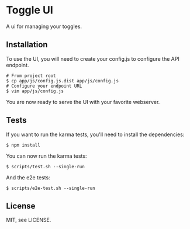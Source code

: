 Toggle UI
=========

A ui for managing your toggles.

## Installation

To use the UI, you will need to create your config.js to configure the API endpoint.

```
# From project root
$ cp app/js/config.js.dist app/js/config.js
# Configure your endpoint URL
$ vim app/js/config.js
```
You are now ready to serve the UI with your favorite webserver.

## Tests

If you want to run the karma tests, you'll need to install the dependencies:

```
$ npm install
```

You can now run the karma tests:

```
$ scripts/test.sh --single-run
```

And the e2e tests:

```
$ scripts/e2e-test.sh --single-run
```

## License

MIT, see LICENSE.
